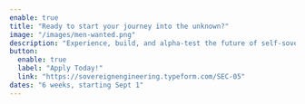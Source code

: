 ```yaml
---
enable: true
title: "Ready to start your journey into the unknown?"
image: "/images/men-wanted.png"
description: "Experience, build, and alpha-test the future of self-sovereign technology in beautiful Madeira. Don't miss the opportunity of a lifetime."
button:
  enable: true
  label: "Apply Today!"
  link: "https://sovereignengineering.typeform.com/SEC-05"
dates: "6 weeks, starting Sept 1"
---
```

